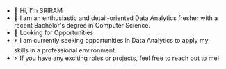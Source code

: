- 👋 Hi, I’m SRIRAM
- 👀 I am an enthusiastic and detail-oriented Data Analytics fresher with a recent Bachelor's degree in Computer Science.
- 💼 Looking for Opportunities
- ⚡ I am currently seeking opportunities in Data Analytics to apply my skills in a professional environment.
- ⚡ If you have any exciting roles or projects, feel free to reach out to me!


<!---
Sriram-infohub/Sriram-infohub is a ✨ special ✨ repository because its `README.md` (this file) appears on your GitHub profile.
You can click the Preview link to take a look at your changes.
--->

